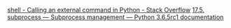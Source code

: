 [shell - Calling an external command in Python - Stack Overflow](https://stackoverflow.com/questions/89228/calling-an-external-command-in-python)
[17.5. subprocess — Subprocess management — Python 3.6.5rc1 documentation](https://docs.python.org/3/library/subprocess.html)
